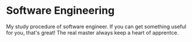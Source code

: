 # Software Engineering
My study procedure of software engineer.
If you can get something useful for you, that's great!
The real master always keep a heart of apprentce.

